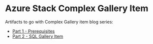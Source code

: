 # Azure Stack Complex Gallery Item
Artifacts to go with Complex Gallery item blog series:
* [Part 1 - Prerequisites](https://azurestack.blog/2017/01/creating-an-application-deployment-gallery-item-prerequisites/)
* [Part 2 - SQL Gallery Item](https://azurestack.blog/2017/01/creating-an-application-deployment-gallery-item-sql-gallery-item/)
